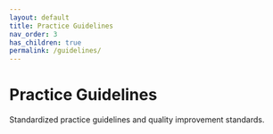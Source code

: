 ```yaml
---
layout: default
title: Practice Guidelines
nav_order: 3
has_children: true
permalink: /guidelines/
---
```


# Practice Guidelines

Standardized practice guidelines and quality improvement standards.
